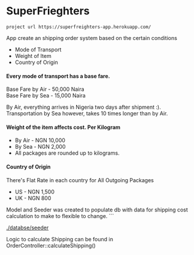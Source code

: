 # SuperFrieghters
	project url https://superfreighters-app.herokuapp.com/

App create an shipping order system based on the certain conditions
 - Mode of Transport  
- Weight of Item  
- Country of Origin

#### Every mode of transport has a base fare.  
Base Fare by Air - 50,000 Naira  
Base Fare by Sea - 15,000 Naira  
  
By Air, everything arrives in Nigeria two days after shipment :). Transportation by Sea however, takes 10 times longer than by Air.  
  
####  Weight of the item affects cost. Per Kilogram  
- By Air - NGN 10,000  
- By Sea - NGN 2,000  
- All packages are rounded up to kilograms.  
  
#### Country of Origin  
There's Flat Rate in each country for All Outgoing Packages  
- US - NGN 1,500  
- UK - NGN 800

Model and Seeder was created to populate db with data for shipping cost calculation to make to flexible to change. ```

[./databse/seeder](https://github.com/emlycool/INITS-super-freighters/tree/master/database/seeders)

Logic to calculate Shipping can be found in OrderController::calculateShipping()
